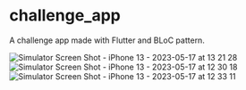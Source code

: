 # challenge_app

A challenge app made with Flutter and BLoC pattern.


![Simulator Screen Shot - iPhone 13 - 2023-05-17 at 13 21 28](https://github.com/mehdiChibani/challeng_app/assets/43273806/92f08042-6792-4057-883e-c262de1e5f2e)
![Simulator Screen Shot - iPhone 13 - 2023-05-17 at 12 30 18](https://github.com/mehdiChibani/challeng_app/assets/43273806/9ed4ff88-10df-42d2-9a20-ff9fcfa1cf6a)
![Simulator Screen Shot - iPhone 13 - 2023-05-17 at 12 33 11](https://github.com/mehdiChibani/challeng_app/assets/43273806/221b4fed-3d56-442c-a8ce-027098a71d0e)
